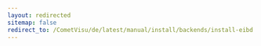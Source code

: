 ```yaml
---
layout: redirected
sitemap: false
redirect_to: /CometVisu/de/latest/manual/install/backends/install-eibd.html
---
```


